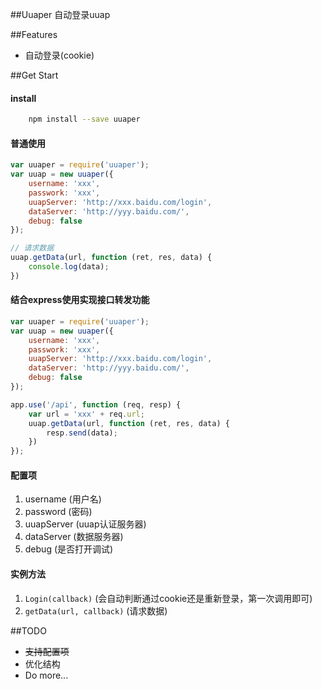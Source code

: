 ##Uuaper
自动登录uuap

##Features
*   自动登录(cookie)

##Get Start

#### install

``` bash
    npm install --save uuaper
```

#### 普通使用

```js
var uuaper = require('uuaper');
var uuap = new uuaper({
    username: 'xxx',
    passwork: 'xxx',
    uuapServer: 'http://xxx.baidu.com/login',
    dataServer: 'http://yyy.baidu.com/',
    debug: false
});

// 请求数据
uuap.getData(url, function (ret, res, data) {
    console.log(data);
})
```

#### 结合express使用实现接口转发功能

```js
var uuaper = require('uuaper');
var uuap = new uuaper({
    username: 'xxx',
    passwork: 'xxx',
    uuapServer: 'http://xxx.baidu.com/login',
    dataServer: 'http://yyy.baidu.com/',
    debug: false
});

app.use('/api', function (req, resp) {
    var url = 'xxx' + req.url;
    uuap.getData(url, function (ret, res, data) {
        resp.send(data);
    })
});
```

#### 配置项
1. username  (用户名)
2. password  (密码)
3. uuapServer (uuap认证服务器)
4. dataServer (数据服务器)
5. debug (是否打开调试)

#### 实例方法
1. `Login(callback)` (会自动判断通过cookie还是重新登录，第一次调用即可)
2. `getData(url, callback)` (请求数据)

##TODO
*  ~~支持配置项~~
*  优化结构
*  Do more...